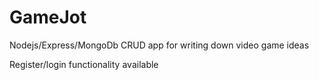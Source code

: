 # GameJot

Nodejs/Express/MongoDb CRUD app for writing down video game ideas

Register/login functionality available
